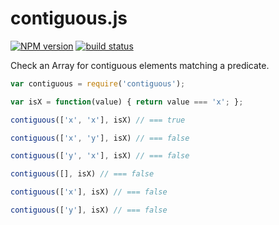 contiguous.js
=============

[![NPM version](https://img.shields.io/npm/v/contiguous.svg)](https://www.npmjs.com/package/contiguous)
[![build status](https://img.shields.io/travis/kemitchell/contiguous.js.svg)](http://travis-ci.org/kemitchell/contiguous.js)

Check an Array for contiguous elements matching a predicate.

```javascript
var contiguous = require('contiguous');

var isX = function(value) { return value === 'x'; };

contiguous(['x', 'x'], isX) // === true

contiguous(['x', 'y'], isX) // === false

contiguous(['y', 'x'], isX) // === false

contiguous([], isX) // === false

contiguous(['x'], isX) // === false

contiguous(['y'], isX) // === false
```
